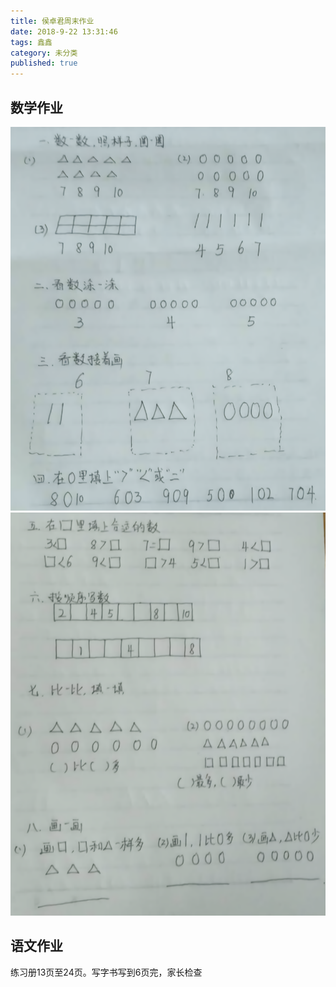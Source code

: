 ```yaml
---
title: 侯卓君周末作业
date: 2018-9-22 13:31:46
tags: 鑫鑫
category: 未分类
published: true
---
```

## 数学作业
![第一页](./images/bigjpg_result_ae9aec2bdcbfc002873e2e08f4bc1869_2_3_photo.png)
![第二页](./images/bigjpg_result_2aea2122a3533921bbdd8f32f3ce9b9e_2_3_photo.png)
## 语文作业
练习册13页至24页。写字书写到6页完，家长检查
